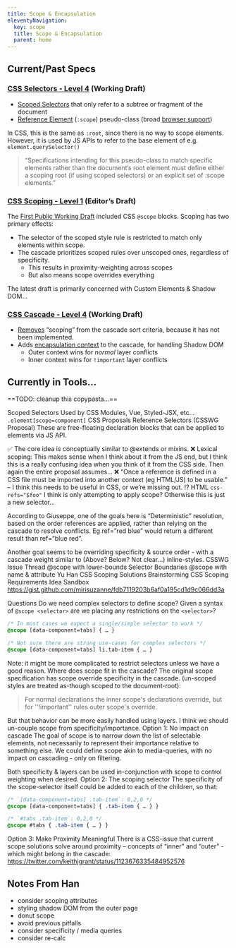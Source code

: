 ```yaml
---
title: Scope & Encapsulation
eleventyNavigation:
  key: scope
  title: Scope & Encapsulation
  parent: home
---
```


## Current/Past Specs

### [CSS Selectors - Level 4](https://www.w3.org/TR/selectors-4/) (Working Draft)

- [Scoped Selectors](https://www.w3.org/TR/selectors-4/#scoping)
  that only refer to a subtree or fragment of the document
- [Reference Element](https://www.w3.org/TR/selectors-4/#the-scope-pseudo)
  (`:scope`) pseudo-class
  (broad [browser support](https://developer.mozilla.org/en-US/docs/Web/CSS/:scope))

In CSS, this is the same as `:root`, since there is no way to scope elements. However, it is used by JS APIs to refer to the base element of e.g. `element.querySelector()`

> “Specifications intending for this pseudo-class to match specific elements     rather than the document’s root element must define either a scoping root (if using scoped selectors) or an explicit set of :scope elements.”

### [CSS Scoping - Level 1](https://drafts.csswg.org/css-scoping/) (Editor’s Draft)

The [First Public Working Draft](https://www.w3.org/TR/css-scoping-1/)
included CSS `@scope` blocks. Scoping has two primary effects:

- The selector of the scoped style rule
  is restricted to match only elements within scope.
- The cascade prioritizes scoped rules over unscoped ones,
  regardless of specificity.
  - This results in proximity-weighting across scopes
  - But also means scope overrides everything

The latest draft is primarily concerned with Custom Elements & Shadow DOM…

### [CSS Cascade - Level 4](https://www.w3.org/TR/css-cascade-4/) (Working Draft)

- [Removes](https://www.w3.org/TR/css-cascade-4/#change-2018-drop-scoped)
  “scoping” from the cascade sort criteria,
  because it has not been implemented.
- Adds [encapsulation context](https://www.w3.org/TR/css-cascade-4/#cascade-context)
  to the cascade, for handling Shadow DOM
  - Outer context wins for *normal* layer conflicts
  - Inner context wins for `!important` layer conflicts

## Currently in Tools…

==TODO: cleanup this copypasta…==

Scoped Selectors
Used by CSS Modules, Vue, Styled-JSX, etc…
`.element[scope=component]`
CSS Proposals
Reference Selectors (CSSWG Proposal)
These are free-floating declaration blocks that can be applied to elements via JS API.

✅ The core idea is conceptually similar to @extends or mixins.
❌ Lexical scoping: This makes sense when I think about it from the JS end, but I think this is a really confusing idea when you think of it from the CSS side. Then again the entire proposal assumes…
❌ “Once a reference is defined in a CSS file must be imported into another context (eg HTML/JS) to be usable.” – I think this needs to be useful in CSS, or we’re missing out.
⁉️ HTML `css-refs="$foo"` I think is only attempting to apply scope? Otherwise this is just a new selector…

According to Giuseppe, one of the goals here is “Deterministic” resolution, based on the order references are applied, rather than relying on the cascade to resolve conflicts. Eg ref=”red blue” would return a different result than ref=”blue red”.

Another goal seems to be overriding specificity & source order - with a cascade weight similar to (Above? Below? Not clear…) inline-styles.
CSSWG Issue Thread
@scope with lower-bounds
Selector Boundaries
@scope with name & attribute
Yu Han
CSS Scoping Solutions Brainstorming
CSS Scoping Requirements
Idea Sandbox
https://gist.github.com/mirisuzanne/fdb7119203b6af0a195cd1d9c066dd3a

Questions
Do we need complex selectors to define scope?
Given a syntax of `@scope <selector>` are we placing any restrictions on the `<selector>`?

```css
/* In most cases we expect a single/simple selector to work */
@scope [data-component=tabs] { … }

/* Not sure there are strong use-cases for complex selectors */
@scope [data-component=tabs] li.tab-item { … }
```

Note: it might be more complicated to restrict selectors unless we have a good reason.
Where does scope fit in the cascade?
The original scope specification has scope override specificity in the cascade. (un-scoped styles are treated as-though scoped to the document-root):

> For normal declarations the inner scope's declarations override,
> but for ''!important'' rules outer scope's override.

But that behavior can be more easily handled using layers. I think we should un-couple scope from specificity/importance.
Option 1: No impact on cascade
The goal of scope is to narrow down the list of selectable elements, not necessarily to represent their importance relative to something else. We could define scope akin to media-queries, with no impact on cascading - only on filtering.

Both specificity & layers can be used in-conjunction with scope to control weighting when desired.
Option 2: The scoping selector
The specificity of the scope-selector itself could be added to each of the children, so that:

```css
/* `[data-component=tabs] .tab-item`: 0,2,0 */
@scope [data-component=tabs] { .tab-item { … } }

/* `#tabs .tab-item`: 0,2,0 */
@scope #tabs { .tab-item { … } }
```
Option 3: Make Proximity Meaningful
There is a CSS-issue that current scope solutions solve around proximity – concepts of “inner” and “outer” - which might belong in the cascade: https://twitter.com/keithjgrant/status/1123676335484952576


## Notes From Han

- consider scoping attributes
- styling shadow DOM from the outer page
- donut scope
- avoid previous pitfalls
- consider specificity / media queries
- consider re-calc
